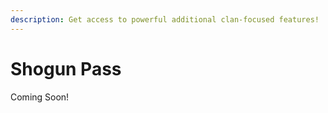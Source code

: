 ```yaml
---
description: Get access to powerful additional clan-focused features!
---
```


# Shogun Pass

Coming Soon!

